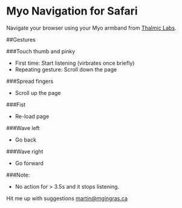 Myo Navigation for Safari
===

Navigate your browser using your Myo armband from [Thalmic Labs](https://github.com/mgingras/MyoSafariNav.git).

##Gestures

###Touch thumb and pinky
 - First time: Start listening (virbrates once briefly)
 - Repeating gesture: Scroll down the page

###Spread fingers
 - Scroll up the page

###Fist
 - Re-load page

###Wave left
 - Go back

###Wave right
 - Go forward

###Note:
 - No action for > 3.5s and it stops listening.

Hit me up with suggestions [martin@mgingras.ca](mailto:martin@mgingras.ca)
